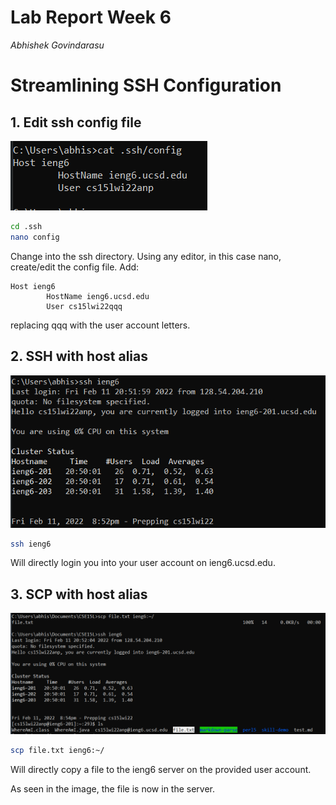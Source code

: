 # Lab Report Week 6

*Abhishek Govindarasu*


# Streamlining SSH Configuration

## 1. Edit ssh config file
![config](ssh_config.png)

```bash
cd .ssh
nano config
```

Change into the ssh directory. Using any editor, in this case
nano, create/edit the config file. Add:
```
Host ieng6
        HostName ieng6.ucsd.edu
        User cs15lwi22qqq
```
replacing qqq with the user account letters.

## 2. SSH with host alias
![ssh](ssh_login_d.png)

```bash
ssh ieng6
```

Will directly login you into your user account
on ieng6.ucsd.edu. 

## 3. SCP with host alias
![scp](scp_d.png)

```bash
scp file.txt ieng6:~/
```

Will directly copy a file to the ieng6 server on the
provided user account.

As seen in the image, the file is now in the server.
